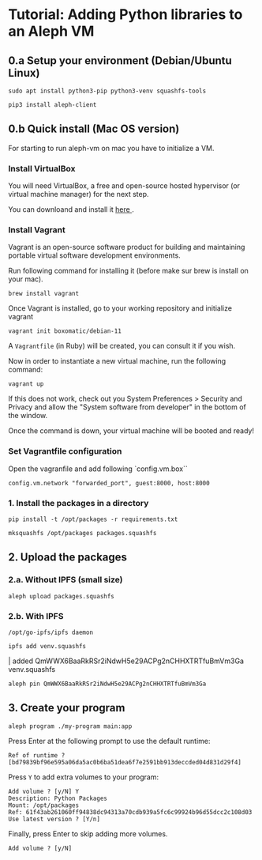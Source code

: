 # Tutorial: Adding Python libraries to an Aleph VM

## 0.a Setup your environment (Debian/Ubuntu Linux)
```shell
sudo apt install python3-pip python3-venv squashfs-tools
```

```shell
pip3 install aleph-client
```

## 0.b Quick install (Mac OS version)

For starting to run aleph-vm on mac you have to initialize a VM.

### Install VirtualBox
You will need VirtualBox, a free and open-source hosted hypervisor (or virtual machine manager) for the next step.

You can downloand and install it <a href="https://www.virtualbox.org/wiki/Downloads">here </a>.

### Install Vagrant
Vagrant is an open-source software product for building and maintaining portable virtual software development environments.

Run following command for installing it (before make sur brew is install on your mac).

```shell
brew install vagrant
```

Once Vagrant is installed, go to your working repository and initialize vagrant

```shell
vagrant init boxomatic/debian-11
```

A `Vagrantfile` (in Ruby) will be created, you can consult it if you wish.

Now in order to instantiate a new virtual machine, run the following command:

```shell
vagrant up
```

If this does not work, check out you System Preferences > Security and Privacy and allow the "System software from developer" in the bottom of the window.

Once the command is down, your virtual machine will be booted and ready!

### Set Vagrantfile configuration

Open the vagranfile and add following `config.vm.box``

```shell
config.vm.network "forwarded_port", guest:8000, host:8000
```

### 1. Install the packages in a directory

```shell
pip install -t /opt/packages -r requirements.txt
```

```shell
mksquashfs /opt/packages packages.squashfs
```


## 2. Upload the packages

### 2.a. Without IPFS (small size)

```shell
aleph upload packages.squashfs
```

### 2.b. With IPFS
```shell
/opt/go-ipfs/ipfs daemon
```

```shell
ipfs add venv.squashfs
```
| added QmWWX6BaaRkRSr2iNdwH5e29ACPg2nCHHXTRTfuBmVm3Ga venv.squashfs

```shell
aleph pin QmWWX6BaaRkRSr2iNdwH5e29ACPg2nCHHXTRTfuBmVm3Ga
```

## 3. Create your program

```shell
aleph program ./my-program main:app
```

Press Enter at the following prompt to use the default runtime:
```
Ref of runtime ? [bd79839bf96e595a06da5ac0b6ba51dea6f7e2591bb913deccded04d831d29f4]
```

Press `Y` to add extra volumes to your program:
``` 
Add volume ? [y/N] Y
Description: Python Packages
Mount: /opt/packages
Ref: 61f43ab261060ff94838dc94313a70cdb939a5fc6c99924b96d55dcc2c108d03
Use latest version ? [Y/n] 
```

Finally, press Enter to skip adding more volumes.
```shell
Add volume ? [y/N]
```
